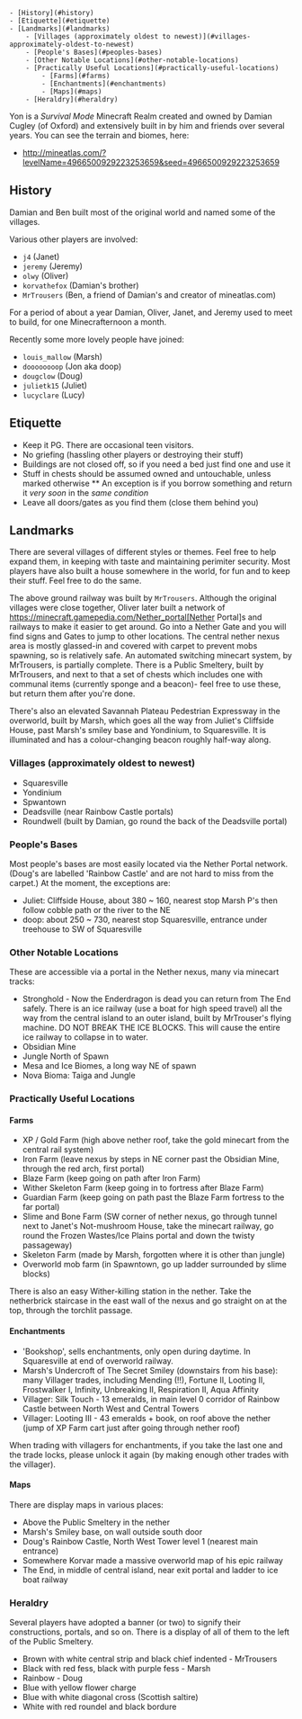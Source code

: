 <!-- TOC depthFrom:1 depthTo:6 withLinks:1 updateOnSave:1 orderedList:0 -->

	- [History](#history)
	- [Etiquette](#etiquette)
	- [Landmarks](#landmarks)
		- [Villages (approximately oldest to newest)](#villages-approximately-oldest-to-newest)
		- [People's Bases](#peoples-bases)
		- [Other Notable Locations](#other-notable-locations)
		- [Practically Useful Locations](#practically-useful-locations)
			- [Farms](#farms)
			- [Enchantments](#enchantments)
			- [Maps](#maps)
		- [Heraldry](#heraldry)

<!-- /TOC -->
Yon is a *Survival Mode* Minecraft Realm created and owned by Damian Cugley (of Oxford) and extensively built in by him and friends over several years. You can see the terrain and biomes, here:

* http://mineatlas.com/?levelName=4966500929223253659&seed=4966500929223253659

## History

Damian and Ben built most of the original world and named some of the villages.

Various other players are involved:

* `j4` (Janet)
* `jeremy` (Jeremy)
* `olwy` (Oliver)
* `korvathefox` (Damian's brother)
* `MrTrousers` (Ben, a friend of Damian's and creator of mineatlas.com)

For a period of about a year Damian, Oliver, Janet, and Jeremy used to meet to build, for one Minecrafternoon a month.

Recently some more lovely people have joined:

* `louis_mallow` (Marsh)
* `doooooooop` (Jon aka doop)
* `dougclow` (Doug)
* `julietk15` (Juliet)
* `lucyclare` (Lucy)

## Etiquette

* Keep it PG. There are occasional teen visitors.
* No griefing (hassling other players or destroying their stuff)
* Buildings are not closed off, so if you need a bed just find one and use it
* Stuff in chests should be assumed owned and untouchable, unless marked otherwise
** An exception is if you borrow something and return it _very soon_ in the _same condition_
* Leave all doors/gates as you find them (close them behind you)

## Landmarks

There are several villages of different styles or themes. Feel free to help expand them, in keeping with taste and maintaining perimiter security. Most players have also built a house somewhere in the world, for fun and to keep their stuff. Feel free to do the same.

The above ground railway was built by `MrTrousers`. Although the original villages were close together, Oliver later built a network of https://minecraft.gamepedia.com/Nether_portal[Nether Portal]s and railways to make it easier to get around. Go into a Nether Gate and you will find signs and Gates to jump to other locations. The central nether nexus area is mostly glassed-in and covered with carpet to prevent mobs spawning, so is relatively safe. An automated switching minecart system, by MrTrousers, is partially complete. There is a Public Smeltery, built by MrTrousers, and next to that a set of chests which includes one with communal items (currently sponge and a beacon)- feel free to use these, but return them after you're done.

There's also an elevated Savannah Plateau Pedestrian Expressway in the overworld, built by Marsh, which goes all the way from Juliet's Cliffside House, past Marsh's smiley base and Yondinium, to Squaresville. It is illuminated and has a colour-changing beacon roughly half-way along.

### Villages (approximately oldest to newest)

* Squaresville
* Yondinium
* Spwantown
* Deadsville (near Rainbow Castle portals)
* Roundwell (built by Damian, go round the back of the Deadsville portal)

### People's Bases

Most people's bases are most easily located via the Nether Portal network. (Doug's are labelled 'Rainbow Castle' and are not hard to miss from the carpet.) At the moment, the exceptions are:

* Juliet: Cliffside House, about 380 ~ 160, nearest stop Marsh P's then follow cobble path or the river to the NE
* doop: about 250 ~ 730, nearest stop Squaresville, entrance under treehouse to SW of Squaresville

### Other Notable Locations

These are accessible via a portal in the Nether nexus, many via minecart tracks:

* Stronghold - Now the Enderdragon is dead you can return from The End safely. There is an ice railway (use a boat for high speed travel) all the way from the central island to an outer island, built by MrTrouser's flying machine. DO NOT BREAK THE ICE BLOCKS. This will cause the entire ice railway to collapse in to water.
* Obsidian Mine
* Jungle North of Spawn
* Mesa and Ice Biomes, a long way NE of spawn
* Nova Bioma: Taiga and Jungle

### Practically Useful Locations

#### Farms

* XP / Gold Farm (high above nether roof, take the gold minecart from the central rail system)
* Iron Farm (leave nexus by steps in NE corner past the Obsidian Mine, through the red arch, first portal)
* Blaze Farm (keep going on path after Iron Farm)
* Wither Skeleton Farm (keep going in to fortress after Blaze Farm)
* Guardian Farm (keep going on path past the Blaze Farm fortress to the far portal)
* Slime and Bone Farm (SW corner of nether nexus, go through tunnel next to Janet's Not-mushroom House, take the minecart railway, go round the Frozen Wastes/Ice Plains portal and down the twisty passageway)
* Skeleton Farm (made by Marsh, forgotten where it is other than jungle)
* Overworld mob farm (in Spawntown, go up ladder surrounded by slime blocks)

There is also an easy Wither-killing station in the nether. Take the netherbrick staircase in the east wall of the nexus and go straight on at the top, through the torchlit passage.

#### Enchantments
* 'Bookshop', sells enchantments, only open during daytime. In Squaresville at end of overworld railway.
* Marsh's Undercroft of The Secret Smiley (downstairs from his base): many Villager trades, including Mending (!!), Fortune II, Looting II, Frostwalker I, Infinity, Unbreaking II, Respiration II, Aqua Affinity
* Villager: Silk Touch - 13 emeralds, in main level 0 corridor of Rainbow Castle between North West and Central Towers
* Villager: Looting III - 43 emeralds + book, on roof above the nether (jump of XP Farm cart just after going through nether roof)

When trading with villagers for enchantments, if you take the last one and the trade locks, please unlock it again (by making enough other trades with the villager).

#### Maps

There are display maps in various places:

* Above the Public Smeltery in the nether
* Marsh's Smiley base, on wall outside south door
* Doug's Rainbow Castle, North West Tower level 1 (nearest main entrance)
* Somewhere Korvar made a massive overworld map of his epic railway
* The End, in middle of central island, near exit portal and ladder to ice boat railway

### Heraldry

Several players have adopted a banner (or two) to signify their constructions, portals, and so on. There is a display of all of them to the left of the Public Smeltery.

* Brown with white central strip and black chief indented - MrTrousers
* Black with red fess, black with purple fess - Marsh
* Rainbow - Doug
* Blue with yellow flower charge
* Blue with white diagonal cross (Scottish saltire)
* White with red roundel and black bordure

